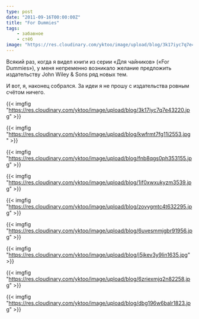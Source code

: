 ```yaml
---
type: post
date: "2011-09-16T00:00:00Z"
title: "For Dummies"
tags:
    - забавное
    - стёб
image: "https://res.cloudinary.com/yktoo/image/upload/blog/3k17iyc7q7e43220.jpg"
---
```


Всякий раз, когда я видел книги из серии «Для чайников» («For Dummies»), у меня непременно возникало желание предложить издательству John Wiley & Sons ряд новых тем.

И вот, я, наконец собрался. За идеи я не прошу с издательства ровным счётом ничего.

{{< imgfig "https://res.cloudinary.com/yktoo/image/upload/blog/3k17iyc7q7e43220.jpg" >}}

<!--more-->

{{< imgfig "https://res.cloudinary.com/yktoo/image/upload/blog/kwfrmt7fg11i2553.jpg" >}}

{{< imgfig "https://res.cloudinary.com/yktoo/image/upload/blog/fnb8qgs0ph353155.jpg" >}}

{{< imgfig "https://res.cloudinary.com/yktoo/image/upload/blog/1if0xwxukyzm3539.jpg" >}}

{{< imgfig "https://res.cloudinary.com/yktoo/image/upload/blog/zovygmtc4t632295.jpg" >}}

{{< imgfig "https://res.cloudinary.com/yktoo/image/upload/blog/6uvesmmjgbr91956.jpg" >}}

{{< imgfig "https://res.cloudinary.com/yktoo/image/upload/blog/j5jkev3y9lin1635.jpg" >}}

{{< imgfig "https://res.cloudinary.com/yktoo/image/upload/blog/6zriexmjq2n82258.jpg" >}}

{{< imgfig "https://res.cloudinary.com/yktoo/image/upload/blog/dbg196w6balr1823.jpg" >}}
